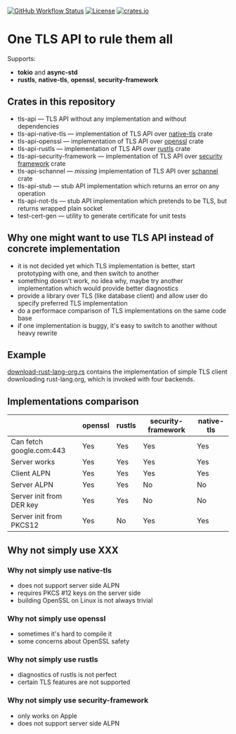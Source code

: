 [![GitHub Workflow Status](https://img.shields.io/github/workflow/status/stepancheg/rust-tls-api/CI)](https://github.com/stepancheg/rust-tls-api/actions?query=workflow%3ACI)
[![License](https://img.shields.io/crates/l/tls-api.svg)](https://github.com/stepancheg/rust-tls-api/blob/master/LICENSE)
[![crates.io](https://img.shields.io/crates/v/tls-api.svg)](https://crates.io/crates/tls-api) 

# One TLS API to rule them all

Supports:
* **tokio** and **async-std**
* **rustls**, **native-tls**, **openssl**, **security-framework**

## Crates in this repository

* tls-api — TLS API without any implementation and without dependencies
* tls-api-native-tls — implementation of TLS API over
  [native-tls](https://github.com/sfackler/rust-native-tls) crate
* tls-api-openssl — implementation of TLS API over
  [openssl](https://github.com/sfackler/rust-openssl) crate
* tls-api-rustls — implementation of TLS API over
  [rustls](https://github.com/ctz/rustls) crate
* tls-api-security-framework — implementation of TLS API over
  [security framework](https://github.com/sfackler/rust-security-framework) crate
* tls-api-schannel — _missing_ implementation of TLS API over
  [schannel](https://github.com/steffengy/schannel-rs) crate
* tls-api-stub — stub API implementation which returns an error on any operation
* tls-api-not-tls — stub API implementation which pretends to be TLS, but returns wrapped plain socket
* test-cert-gen — utility to generate certificate for unit tests

## Why one might want to use TLS API instead of concrete implementation

* it is not decided yet which TLS implementation is better, start prototyping with one, and then switch to another
* something doesn't work, no idea why, maybe try another implementation which would provide better diagnostics
* provide a library over TLS (like database client) and allow user do specify preferred TLS implementation
* do a performace comparison of TLS implementations on the same code base
* if one implementation is buggy, it's easy to switch to another without heavy rewrite

## Example

[download-rust-lang-org.rs](https://github.com/stepancheg/rust-tls-api/blob/master/examples/examples/download-rust-lang-org.rs#L66)
contains the implementation of simple TLS client downloading rust-lang.org,
which is invoked with four backends.

## Implementations comparison

|                          | openssl | rustls | security-framework | native-tls |
| ------------------------ | ------- | ------ |--------------------| ---------- |
| Can fetch google.com:443 | Yes     | Yes    | Yes                | Yes        |
| Server works             | Yes     | Yes    | Yes                | Yes        |
| Client ALPN              | Yes     | Yes    | Yes                | Yes        |
| Server ALPN              | Yes     | Yes    | No                 | No         |
| Server init from DER key | Yes     | Yes    | No                 | No         |
| Server init from PKCS12  | Yes     | No     | Yes                | Yes        |

## Why not simply use XXX

### Why not simply use native-tls

* does not support server side ALPN
* requires PKCS #12 keys on the server side
* building OpenSSL on Linux is not always trivial

### Why not simply use openssl

* sometimes it's hard to compile it
* some concerns about OpenSSL safety

### Why not simply use rustls

* diagnostics of rustls is not perfect
* certain TLS features are not supported

### Why not simply use security-framework

* only works on Apple
* does not support server side ALPN
